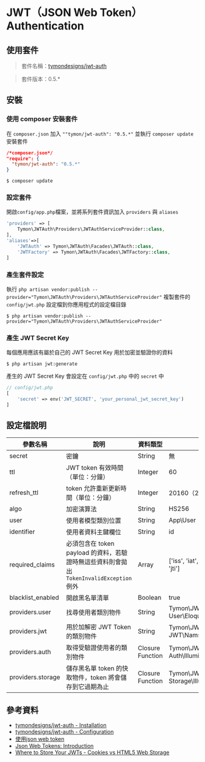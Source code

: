 # JWT（JSON Web Token）Authentication

## 使用套件

> 套件名稱：[tymondesigns/jwt-auth](https://github.com/tymondesigns/jwt-auth)

> 套件版本：0.5.*

## 安裝

### 使用 composer 安裝套件

在 `composer.json` 加入 `""tymon/jwt-auth": "0.5.*"` 並執行 `composer update` 安裝套件

```json
/*composer.json*/
"require": {
  "tymon/jwt-auth": "0.5.*"
}
```

```shell
$ composer update
```


### 設定套件

開啟`config/app.php`檔案，並將系列套件資訊加入 `providers` 與 `aliases`

```php
'providers' => [
    Tymon\JWTAuth\Providers\JWTAuthServiceProvider::class,
],
'aliases'=>[
    'JWTAuth' => Tymon\JWTAuth\Facades\JWTAuth::class,
    'JWTFactory' => Tymon\JWTAuth\Facades\JWTFactory::class,
]
```

### 產生套件設定

執行 `php artisan vendor:publish --provider="Tymon\JWTAuth\Providers\JWTAuthServiceProvider"` 複製套件的 `config/jwt.php` 設定檔到你應用程式的設定檔目錄


```shell
$ php artisan vendor:publish --provider="Tymon\JWTAuth\Providers\JWTAuthServiceProvider"
```

### 產生 JWT Secret Key

每個應用應該有屬於自己的 JWT Secret Key 用於加密並驗證你的資料

```shell
$ php artisan jwt:generate
```

產生的 JWT Secret Key 會設定在 `config/jwt.php` 中的 `secret` 中

```php
// config/jwt.php
[
    'secret' => env('JWT_SECRET', 'your_personal_jwt_secret_key')
]
```


## 設定檔說明

| 參數名稱  | 說明  | 資料類型  |  預設值 |
|---|---|---|---|
| secret | 密鑰 | String | 無 |
| ttl | JWT token 有效時間（單位：分鐘） | Integer | 60 |
| refresh_ttl | token 允許重新更新時間（單位：分鐘） | Integer | 20160（2 週） |
| algo | 加密演算法 | String | HS256 |
| user | 使用者模型類別位置 | String | App\User |
| identifier | 使用者資料主鍵欄位 | String | id |
| required_claims | 必須包含在 token payload 的資料，若驗證時無這些資料則會拋出 `TokenInvalidException` 例外 | Array | ['iss', 'iat', 'exp', 'nbf', 'sub', 'jti'] |
| blacklist_enabled | 開啟黑名單清單 | Boolean | true |
| providers.user | 找尋使用者類別物件 | String | Tymon\JWTAuth\Providers\ User\EloquentUserAdapter |
| providers.jwt | 用於加解密 JWT Token 的類別物件 | String | Tymon\JWTAuth\Providers\ JWT\NamshiAdapter |
| providers.auth | 取得受驗證使用者的類別物件 | Closure Function | Tymon\JWTAuth\Providers\ Auth\IlluminateAuthAdapter |
| providers.storage | 儲存黑名單 token 的快取物件，token 將會儲存到它過期為止 | Closure Function | Tymon\JWTAuth\Providers\ Storage\IlluminateCacheAdapter |

## 參考資料
* [tymondesigns/jwt-auth - Installation](https://github.com/tymondesigns/jwt-auth/wiki/Installation)
* [tymondesigns/jwt-auth - Configuration](https://github.com/tymondesigns/jwt-auth/wiki/Configuration)
* [使用json web token](http://haomou.net/2014/08/13/2014_web_token/)
* [Json Web Tokens: Introduction](http://angular-tips.com/blog/2014/05/json-web-tokens-introduction/)
* [Where to Store Your JWTs - Cookies vs HTML5 Web Storage](https://stormpath.com/blog/where-to-store-your-jwts-cookies-vs-html5-web-storage/)
